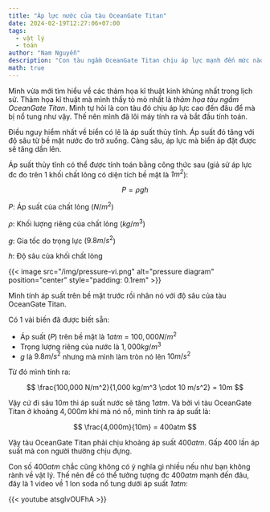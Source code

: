 ```yaml
---
title: "Áp lực nước của tàu OceanGate Titan"
date: 2024-02-19T12:27:06+07:00
tags:
  - vật lý
  - toán
author: "Nam Nguyễn"
description: "Con tàu ngầm OceanGate Titan chịu áp lực mạnh đến mức nào?"
math: true
---
```


Mình vừa mới tìm hiểu về các thảm họa kĩ thuật kinh khủng nhất trong lịch sử. Thảm họa kĩ thuật mà mình thấy tò mò nhất là *thảm họa tàu ngầm OceanGate Titan*. Mình tự hỏi là con tàu đó chịu áp lực cao đến đâu để mà bị nổ tung như vậy. Thế nên mình đã lôi máy tính ra và bắt đầu tính toán.

Điều nguy hiểm nhất về biển có lẽ là áp suất thủy tĩnh. Áp suất đó tăng với độ sâu từ bề mặt nước đo trở xuống. Càng sâu, áp lực mà biển áp đặt được sẽ tăng dần lên.

Áp suất thủy tĩnh có thể được tính toán bằng công thức sau (giả sử áp lực đc đo trên 1 khối chất lỏng có diện tích bề mặt là *$1m^2$*):

$$
P = \rho g h
$$

*$P$*: Áp suất của chất lỏng ($N/m^2$)

*$\rho$*: Khối lượng riêng của chất lỏng ($kg/m^3$)

*$g$*: Gia tốc do trọng lực ($9.8 m/s^2$)

*$h$*: Độ sâu của khối chất lỏng

{{< image src="/img/pressure-vi.png" alt="pressure diagram" position="center" style="padding: 0.1rem" >}}

Mình tính áp suất trên bề mặt trước rồi nhân nó với độ sâu của tàu OceanGate Titan.

Có 1 vài biến đã được biết sẵn:
- Áp suất (*$P$*) trên bề mặt là $1atm$ = $100,000 N/m^2$
- Trọng lượng riêng của nước là $1,000 kg/m^3$
- *$g$* là $9.8 m/s^2$ nhưng mà mình làm tròn nó lên $10 m/s^2$

Từ đó mình tính ra:

$$
\frac{100,000 N/m^2}{1,000 kg/m^3 \cdot 10 m/s^2} = 10m
$$

Vậy cứ đi sâu $10m$ thì áp suất nước sẽ tăng $1atm$. Và bởi vì tàu OceanGate Titan ở khoảng $4,000m$ khi mà nó nổ, mình tính ra áp suất là:

$$
\frac{4,000m}{10m} = 400atm
$$

Vậy tàu OceanGate Titan phải chịu khoảng áp suất $400atm$. Gấp 400 lần áp suất mà con người thường chịu đựng.

Con số $400atm$ chắc cũng không có ý nghĩa gì nhiều nếu như bạn không rành về vật lý. Thế nên để có thể tưởng tượng đc $400atm$ mạnh đến đâu, đây là 1 video về 1 lon soda nổ tung dưới áp suất *$1atm$*:

{{< youtube atsgIvOUFhA >}}
